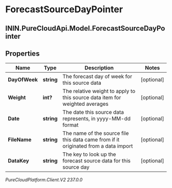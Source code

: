 # ForecastSourceDayPointer

## ININ.PureCloudApi.Model.ForecastSourceDayPointer

## Properties

|Name | Type | Description | Notes|
|------------ | ------------- | ------------- | -------------|
| **DayOfWeek** | **string** | The forecast day of week for this source data | [optional] |
| **Weight** | **int?** | The relative weight to apply to this source data item for weighted averages | [optional] |
| **Date** | **string** | The date this source data represents, in yyyy-MM-dd format | [optional] |
| **FileName** | **string** | The name of the source file this data came from if it originated from a data import | [optional] |
| **DataKey** | **string** | The key to look up the forecast source data for this source day | [optional] |



_PureCloudPlatform.Client.V2 237.0.0_
